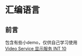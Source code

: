 # 汇编语言
## 前言
包含有些小demo，仅供自己学习使用  
[Video Service 显示服务 INT 10](https://github.com/li3zhi4/assembler/blob/master/INT10.md) 
